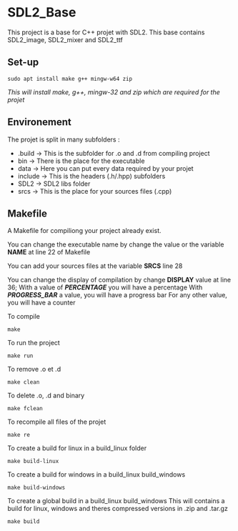 # SDL2_Base
This project is a base for C++ projet with SDL2.
This base contains SDL2_image, SDL2_mixer and SDL2_ttf

## Set-up
```
sudo apt install make g++ mingw-w64 zip
```
*This will install make, g++, mingw-32 and zip which are required for the projet*

## Environement
The projet is split in many subfolders :
 - .build -> This is the subfolder for .o and .d from compiling project
 - bin -> There is the place for the executable
 - data -> Here you can put every data required by your projet
 - include -> This is the headers (.h/.hpp) subfolders
 - SDL2 -> SDL2 libs folder
 - srcs -> This is the place for your sources files (.cpp)

## Makefile
A Makefile for compiliong your project already exist.

You can change the executable name by change the value or the variable **NAME** at line 22 of Makefile

You can add your sources files at the variable **SRCS** line 28

You can change the display of compilation by change **DISPLAY** value at line 36;
With a value of ***PERCENTAGE*** you will have a percentage
With ***PROGRESS_BAR*** a value, you will have a progress bar
For any other value, you will have a counter

To compile
```
make
```

To run the project
```
make run
```

To remove .o et .d
```
make clean
```

To delete .o, .d and binary
```
make fclean
```

To recompile all files of the projet
```
make re
```

To create a build for linux in a build_linux folder
```
make build-linux
```

To create a build for windows in a build_linux build_windows
```
make build-windows
```

To create a global build in a build_linux build_windows
This will contains a build for linux, windows and theres compressed versions in .zip and .tar.gz
```
make build
```
